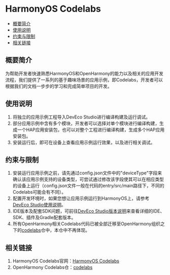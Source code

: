 # HarmonyOS Codelabs<a name="ZH-CN_TOPIC_0000001182715358"></a>

-   [概要简介](#section117915431558)
-   [使用说明](#section1954919258619)
-   [约束与限制](#section682025019613)
-   [相关链接](#section01752910717)

## 概要简介<a name="section117915431558"></a>

为帮助开发者快速熟悉HarmonyOS和OpenHarmony的能力以及相关的应用开发流程，我们提供了一系列的基于趣味场景的应用示例，即Codelabs，开发者可以根据我们的文档一步步的学习和完成简单项目的开发。

## 使用说明<a name="section1954919258619"></a>

1.  将独立的应用示例工程导入DevEco Studio进行编译构建及运行调试。
2.  部分应用示例中含有多个模块，开发者可以选择对单个模块进行编译构建，生成一个HAP应用安装包，也可以对整个工程进行编译构建，生成多个HAP应用安装包。
3.  安装运行后，即可在设备上查看应用示例运行效果，以及进行相关调试。

## 约束与限制<a name="section682025019613"></a>

1.  安装运行应用示例之前，请先通过config.json文件中的"deviceType"字段来确认该应用示例支持的设备类型，可尝试通过修改该字段使其可以在相应类型的设备上运行（config.json文件一般在代码的entry/src/main路径下，不同的Codelabs可能会有不同）。
2.  配置开发环境时，如果您想让应用示例运行到HarmonyOS上，请参考[DevEco Studio使用说明](https://developer.harmonyos.com/cn/docs/documentation/doc-guides/tools_overview-0000001053582387)。
3.  IDE版本及配套SDK问题，可前往[DevEco Studio版本说明](https://developer.harmonyos.com/cn/docs/documentation/doc-releases/release_notes-0000001057597449)来查看详细的IDE、SDK、插件及Gradle配套版本。
4.  所有OpenHarmony相关Codelabs代码已被全部迁移至OpenHarmony组织之下的[codelabs](https://gitee.com/openharmony/codelabs)仓中，本仓中不再体现。

## 相关链接<a name="section01752910717"></a>

1.  HarmonyOS Codelabs官网：[HarmonyOS Codelabs](https://developer.harmonyos.com/cn/documentation/codelabs/)
2.  OpenHarmony Codelabs仓：[codelabs](https://gitee.com/openharmony/codelabs)

